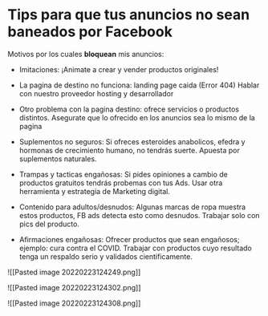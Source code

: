 # Tips para que tus anuncios no sean baneados por Facebook

Motivos por los cuales **bloquean** mis anuncios:

-   Imitaciones: ¡Animate a crear y vender productos originales!
    
-   La pagina de destino no funciona: landing page caida (Error 404) Hablar con nuestro proveedor hosting y desarrollador
    
-   Otro problema con la pagina destino: ofrece servicios o productos distintos. Asegurate que lo ofrecido en los anuncios sea lo mismo de la pagina
    
-   Suplementos no seguros: Si ofreces esteroides anabolicos, efedra y hormonas de crecimiento humano, no tendrás suerte. Apuesta por suplementos naturales.
    
-   Trampas y tacticas engañosas: Si pides opiniones a cambio de productos gratuitos tendrás probemas con tus Ads. Usar otra herramienta y estrategia de Marketing digital.
    
-   Contenido para adultos/desnudos: Algunas marcas de ropa muestra estos productos, FB ads detecta esto como desnudos. Trabajar solo con pics del producto.
    
-   Afirmaciones engañosas: Ofrecer productos que sean engañosos; ejemplo: cura contra el COVID. Trabajar con productos cuyo resultado tenga un respaldo serio y validados cientificamente.

![[Pasted image 20220223124249.png]]

![[Pasted image 20220223124302.png]]

![[Pasted image 20220223124308.png]]